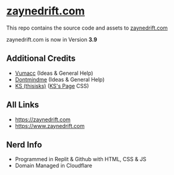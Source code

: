 # [zaynedrift.com](https://zaynedrift.com) 
This repo contains the source code and assets to [zaynedrift.com](https://zaynedrift.com) 

zaynedrift.com is now in Version **3.9**

## Additional Credits
- [Vumacc](https://github.com/Vumacc) (Ideas & General Help)
- [Dontmindme](https://github.com/dontmindme250) (Ideas & General Help)
- [KS (thisisks)](https://discord.com/users/635898897256022020) ([KS's Page](https://zaynedrift.com/people/ks/) CSS)

## All Links
- https://zaynedrift.com
- https://www.zaynedrift.com

## Nerd Info
- Programmed in Replit & Github with HTML, CSS & JS
- Domain Managed in Cloudflare
